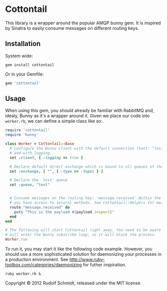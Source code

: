 # Cottontail

This library is a wrapper around the popular AMQP bunny gem. It is inspired by Sinatra to easily consume messages on different routing keys.

## Installation

System wide:

```console
gem install cottontail
```

Or in your Gemfile:

```ruby
gem 'cottontail'
```

## Usage

When using this gem, you should already be familiar with RabbitMQ and, idealy, Bunny as it's a wrapper around it. Given we place our code into `worker.rb`, we can define a simple class like so:.

```ruby
require 'cottontail'
require 'bunny'

class Worker < Cottontail::Base
  # configure the Bunny client with the default connection (host: "localhost", port: 5672) 
  # and with logging.
  set :client, { :logging => true }

  # Declare default direct exchange which is bound to all queues of the type `topic`
  set :exchange, [ "", { :type => :topic } ]

  # Declare the `test` queue
  set :queue, "test"


  # Consume messages on the routing key: `message.received`.Within the provided block 
  # you have access to seleral methods. See Cottontail::Helpers for more details.
  route "message.received" do
    puts "This is the payload #{payload.inspect}"
  end
end

# The following will start Cottontail right away. You need to be aware that it 
# will enter the Bunny subscribe loop, so it will block the process.
Worker.run
```

To run it, you may start it like the following code example. However, you should use a more sophisticated solution for daemonizing your processes in a production environment. See http://www.ruby-toolbox.com/categories/daemonizing for futher inspiration.

```console
ruby worker.rb &
```

Copyright &copy; 2012 Rudolf Schmidt, released under the MIT license
